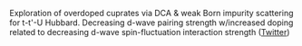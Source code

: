 
Exploration of overdoped cuprates via DCA & weak Born impurity scattering for t-t'-U Hubbard. 
Decreasing d-wave pairing strength w/increased doping related to decreasing d-wave spin-fluctuation interaction strength ([Twitter](https://twitter.com/JoshuahHeath/status/1255508743061635077))
